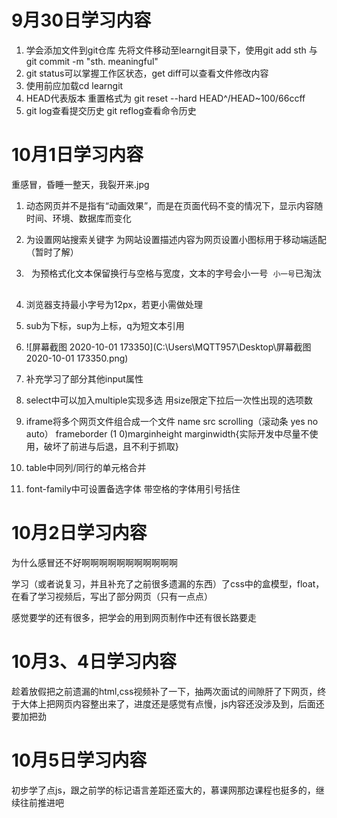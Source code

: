 # 9月30日学习内容

1. 学会添加文件到git仓库 先将文件移动至learngit目录下，使用git add sth 与git commit -m "sth. meaningful"
2. git status可以掌握工作区状态，get diff可以查看文件修改内容
3. 使用前应加载cd learngit
4. HEAD代表版本 重置格式为 git reset --hard HEAD^/HEAD~100/66ccff
5. git log查看提交历史 git reflog查看命令历史

# 10月1日学习内容

重感冒，昏睡一整天，我裂开来.jpg

1. 动态网页并不是指有“动画效果”，而是在页面代码不变的情况下，显示内容随时间、环境、数据库而变化

2. <meta name="keywords" content="">为设置网站搜索关键字 <meta name="describtion" content="">为网站设置描述内容<link rel="shortcut icon" href="url" type="image/ ">为网页设置小图标<meta name="viewpoint" content="">用于移动端适配（暂时了解）

3.  <pre> 为预格式化文本保留换行与空格与宽度，文本的字号会小一号 <small>小一号<big>已淘汰

4. 浏览器支持最小字号为12px，若更小需做处理

5. sub为下标，sup为上标，q为短文本引用

6. ![屏幕截图 2020-10-01 173350](C:\Users\MQTT957\Desktop\屏幕截图 2020-10-01 173350.png)

7. 补充学习了部分其他input属性

8. select中可以加入multiple实现多选 用size限定下拉后一次性出现的选项数

9. iframe将多个网页文件组合成一个文件 name src scrolling（滚动条 yes no auto） frameborder (1 0)marginheight marginwidth{实际开发中尽量不使用，破坏了前进与后退，且不利于抓取}

10. table中同列/同行的单元格合并

11. font-family中可设置备选字体 带空格的字体用引号括住

# 10月2日学习内容

为什么感冒还不好啊啊啊啊啊啊啊啊啊啊啊

学习（或者说复习，并且补充了之前很多遗漏的东西）了css中的盒模型，float，在看了学习视频后，写出了部分网页（只有一点点）

感觉要学的还有很多，把学会的用到网页制作中还有很长路要走

# 10月3、4日学习内容

趁着放假把之前遗漏的html,css视频补了一下，抽两次面试的间隙肝了下网页，终于大体上把网页内容整出来了，进度还是感觉有点慢，js内容还没涉及到，后面还要加把劲

# 10月5日学习内容

初步学了点js，跟之前学的标记语言差距还蛮大的，慕课网那边课程也挺多的，继续往前推进吧